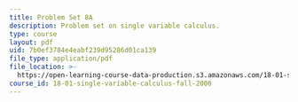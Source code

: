 ```yaml
---
title: Problem Set 8A
description: Problem set on single variable calculus.
type: course
layout: pdf
uid: 7b0ef3784e4eabf239d95286d01ca139
file_type: application/pdf
file_location: >-
  https://open-learning-course-data-production.s3.amazonaws.com/18-01-single-variable-calculus-fall-2006/7b0ef3784e4eabf239d95286d01ca139_ps8a.pdf
course_id: 18-01-single-variable-calculus-fall-2006
---
```

